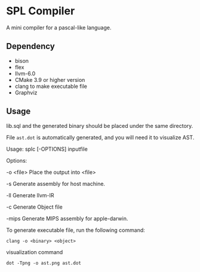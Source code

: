 # SPL Compiler

A mini compiler for a pascal-like language.

## Dependency

- bison
- flex
- llvm-6.0 
- CMake 3.9 or higher version
- clang to make executable file
- Graphviz

## Usage

lib.sql and the generated binary should be placed under the same directory.

File `ast.dot` is automatically generated, and you will need it to visualize AST.

Usage: splc [-OPTIONS] inputfile

Options:

-o \<file\> Place the output into \<file\>

-s Generate assembly for host machine.

-ll Generate llvm-IR

-c Generate Object file

-mips Generate MIPS assembly for apple-darwin.

To generate executable file, run the following command:

```
clang -o <binary> <object>
```

visualization command

```
dot -Tpng -o ast.png ast.dot
```
